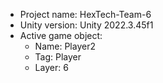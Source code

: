 <!-- UNITY CODE ASSIST INSTRUCTIONS START -->
- Project name: HexTech-Team-6
- Unity version: Unity 2022.3.45f1
- Active game object:
  - Name: Player2
  - Tag: Player
  - Layer: 6
<!-- UNITY CODE ASSIST INSTRUCTIONS END -->
